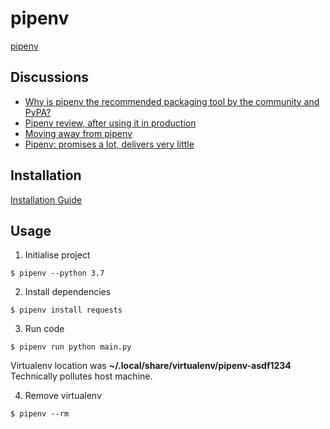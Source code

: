 # pipenv

[pipenv](https://docs.pipenv.org/en/latest/#)

## Discussions

- [Why is pipenv the recommended packaging tool by the community and PyPA?](https://www.reddit.com/r/Python/comments/8jd6aq/why_is_pipenv_the_recommended_packaging_tool_by/)
- [Pipenv review, after using it in production](https://medium.com/@DJetelina/pipenv-review-after-using-in-production-a05e7176f3f0)
- [Moving away from pipenv](https://www.reddit.com/r/Python/comments/aox5ah/moving_away_from_pipenv/)
- [Pipenv: promises a lot, delivers very little](https://chriswarrick.com/blog/2018/07/17/pipenv-promises-a-lot-delivers-very-little/)

## Installation

[Installation Guide](https://docs.pipenv.org/en/latest/install/#installing-pipenv)

## Usage

1. Initialise project
```
$ pipenv --python 3.7
```

2. Install dependencies
```
$ pipenv install requests
```

3. Run code

```
$ pipenv run python main.py
```

Virtualenv location was **~/.local/share/virtualenv/pipenv-asdf1234**
Technically pollutes host machine.

4. Remove virtualenv
```
$ pipenv --rm
```
